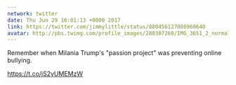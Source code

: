 ```yaml
---
network: twitter
date: Thu Jun 29 16:01:13 +0000 2017
link: https://twitter.com/jimmylittle/status/880456127086960640
avatar: http://pbs.twimg.com/profile_images/280307260/IMG_3651_2_normal.jpg
---
```


Remember when  Milania Trump's "passion project" was preventing online bullying.

https://t.co/jS2yUMEMzW
